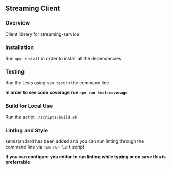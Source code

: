 ## Streaming Client

### Overview
Client library for streaming-service

### Installation
Run `npm install` in order to install all the dependencies

### Testing
Run the tests using `npm test` in the command line

**In order to see code coverage run `npm run test:coverage`**

### Build for Local Use
Run the script `./scripts/build.sh`

### Linting and Style
semistandard has been added and you can run linting through the command line via `npm run lint` script

**If you can configure you editor to run linting while typing or on save this is preferrable**
